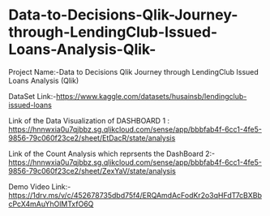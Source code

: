 # Data-to-Decisions-Qlik-Journey-through-LendingClub-Issued-Loans-Analysis-Qlik-
Project Name:-Data to Decisions Qlik Journey through LendingClub Issued Loans Analysis (Qlik)

DataSet Link:-https://www.kaggle.com/datasets/husainsb/lendingclub-issued-loans

Link of the Data Visualization of DASHBOARD 1 :
https://hnnwxia0u7qjbbz.sg.qlikcloud.com/sense/app/bbbfab4f-6cc1-4fe5-9856-79c060f23ce2/sheet/EtDacR/state/analysis

Link of the Count Analysis which reprsents the DashBoard 2:- https://hnnwxia0u7qjbbz.sg.qlikcloud.com/sense/app/bbbfab4f-6cc1-4fe5-9856-79c060f23ce2/sheet/ZexYaV/state/analysis

Demo Video Link:- https://1drv.ms/v/c/452678735dbd75f4/ERQAmdAcFodKr2o3qHFdT7cBXBbcPcX4mAuYhOlMTxfO6Q
